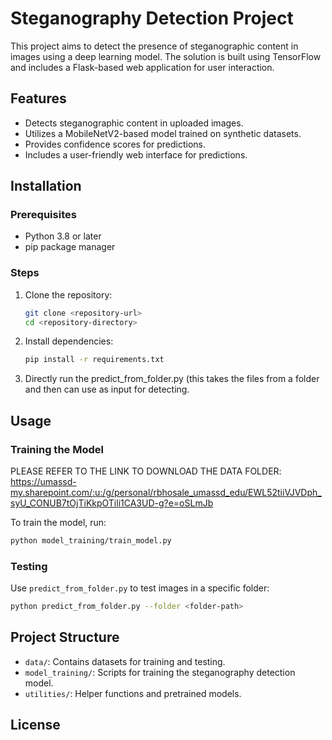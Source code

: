 
# Steganography Detection Project

This project aims to detect the presence of steganographic content in images using a deep learning model. The solution is built using TensorFlow and includes a Flask-based web application for user interaction.

## Features
- Detects steganographic content in uploaded images.
- Utilizes a MobileNetV2-based model trained on synthetic datasets.
- Provides confidence scores for predictions.
- Includes a user-friendly web interface for predictions.

## Installation
### Prerequisites
- Python 3.8 or later
- pip package manager

### Steps
1. Clone the repository:
   ```bash
   git clone <repository-url>
   cd <repository-directory>
   ```

2. Install dependencies:
   ```bash
   pip install -r requirements.txt
   ```

3. Directly run the predict_from_folder.py
(this takes the files from a folder and then can use as input for detecting.
   
## Usage
### Training the Model

PLEASE REFER TO THE LINK TO DOWNLOAD THE DATA FOLDER:   https://umassd-my.sharepoint.com/:u:/g/personal/rbhosale_umassd_edu/EWL52tiiVJVDph_syU_CONUB7tOjTiKkpOTili1CA3UD-g?e=oSLmJb

To train the model, run:
```bash
python model_training/train_model.py
```


### Testing
Use `predict_from_folder.py` to test images in a specific folder:
```bash
python predict_from_folder.py --folder <folder-path>
```

## Project Structure
- `data/`: Contains datasets for training and testing.
- `model_training/`: Scripts for training the steganography detection model.
- `utilities/`: Helper functions and pretrained models.

## License
